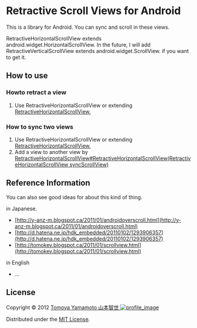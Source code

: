 Retractive Scroll Views for Android
======================
This is a library for Android. You can sync and scroll in these views.

RetractiveHorizontalScrollView extends android.widget.HorizontalScrollView. In the future, I will add RetractiveVerticalScrollView extends android.widget.ScrollView. if you want to get it.

How to use
------
### Howto retract a view ###

1. Use RetractiveHorizontalScrollView or extending [RetractiveHorizontalScrollView.][rhsv]

### How to sync two views ###

1. Use RetractiveHorizontalScrollView or extending [RetractiveHorizontalScrollView.][rhsv]
2. Add a view to another view by [RetractiveHorizontalScrollView#RetractiveHorizontalScrollView(RetractiveHorizontalScrollView syncScrollView)][rhsvm]

Reference Information
--------

You can also see good ideas for about this kind of thing.

in Japanese.

- [http://y-anz-m.blogspot.ca/2011/01/androidoverscroll.html](http://y-anz-m.blogspot.ca/2011/01/androidoverscroll.html)
- [http://d.hatena.ne.jp/hdk_embedded/20110102/1293906357](http://d.hatena.ne.jp/hdk_embedded/20110102/1293906357)
- [http://tomokey.blogspot.ca/2011/01/scrollview.html](http://tomokey.blogspot.ca/2011/01/scrollview.html)

in English

- ...
  
License
----------
Copyright &copy; 2012 [ Tomoya Yamamoto 山本智世 ![profile_image] ][aboutme]

Distributed under the [MIT License][mit].  

[profile_image]: http://tmyymmt.mine.nu/profile/profile-sq_16.png "Profile Image"
[MIT]: http://www.opensource.org/licenses/mit-license.php "MIT License"
[aboutme]: http://about.me/tmyymmt "about me"
[rhsv]: https://github.com/tmyymmt/Retractive-Scroll-Views-for-Android
[rhsvm]: https://github.com/tmyymmt/Retractive-Scroll-Views-for-Android
